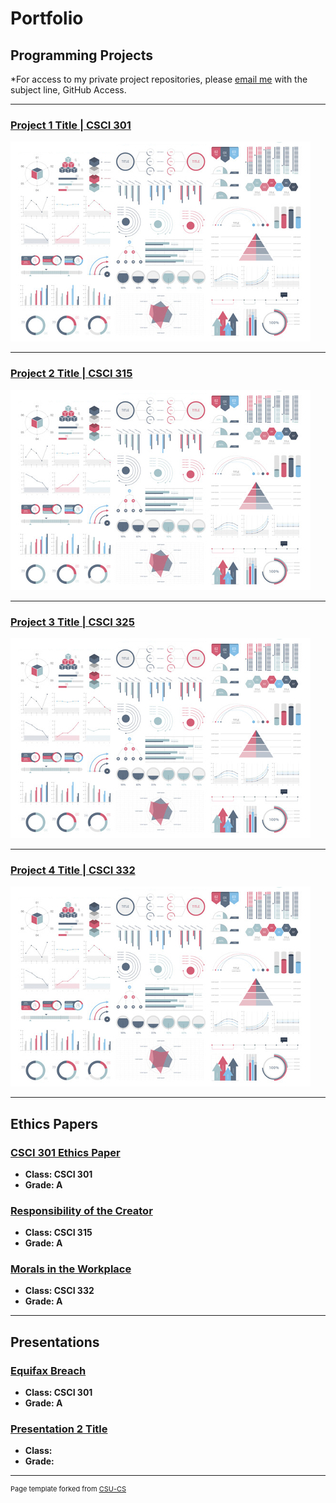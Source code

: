 Portfolio
=========

Programming Projects
--------------------

*For access to my private project repositories, please [email me](mailto:example@csustudent.net?subject=GitHub%20Access) with the subject line, GitHub Access.

---
### [Project 1 Title | CSCI 301](project1)

![Project 1 Thumbnail Name](images/dummy_thumbnail.jpg)

---
### [Project 2 Title | CSCI 315](project1)

![Project 2 Thumbnail Name](images/dummy_thumbnail.jpg)

---
### [Project 3 Title | CSCI 325](project1)

![Project 3 Thumbnail Name](images/dummy_thumbnail.jpg)

---
### [Project 4 Title | CSCI 332](project1)

![Project 4 Thumbnail Name](images/dummy_thumbnail.jpg)

---

Ethics Papers
-------------

### [CSCI 301 Ethics Paper](/pdf/CSCI301Ethics.pdf)

-   **Class: CSCI 301**  
-   **Grade: A**

### [Responsibility of the Creator](/pdf/CSCI315Ethic.pdf)

-   **Class: CSCI 315** 
-   **Grade: A**

### [Morals in the Workplace](/pdf/CSCI332Ethics.pdf)

-   **Class: CSCI 332** 
-   **Grade: A**

---

Presentations
-------------

### [Equifax Breach](/images/EquifaxBreachPres.mp4)

- **Class: CSCI 301** 
- **Grade: A**


### [Presentation 2 Title](/pdf/sample_presentation.pdf)

- **Class:** 
- **Grade:**

---

<p style="font-size:11px">Page template forked from <a href="https://github.com/csu-cs/csci-portfolio">CSU-CS</a></p>
<!-- Remove above link if you don't want to attributive -->
